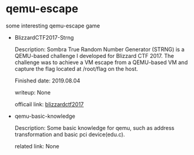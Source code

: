 # qemu-escape

some interesting qemu-escape game

* BlizzardCTF2017-Strng
	
	Description: Sombra True Random Number Generator (STRNG) is a QEMU-based challenge I developed for Blizzard CTF 2017. The challenge was to achieve a VM escape from a QEMU-based VM and capture the flag located at /root/flag on the host.

	Finished date: 2019.08.04

	writeup: None

	officail link: [blizzardctf2017](https://github.com/rcvalle/blizzardctf2017)

* qemu-basic-knowledge

	Description: Some basic knowledge for qemu, such as address transformation and basic pci device(edu.c).

	related link: None

